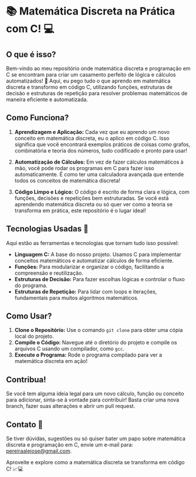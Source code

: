 # 📚 Matemática Discreta na Prática com C! 💻

## O que é isso?

Bem-vindo ao meu repositório onde matemática discreta e programação em C se encontram para criar um casamento perfeito de lógica e cálculos automatizados! 🎉 Aqui, eu pego tudo o que aprendo em matemática discreta e transformo em código C, utilizando funções, estruturas de decisão e estruturas de repetição para resolver problemas matemáticos de maneira eficiente e automatizada.

## Como Funciona?

1. **Aprendizagem e Aplicação:** Cada vez que eu aprendo um novo conceito em matemática discreta, eu o aplico em código C. Isso significa que você encontrará exemplos práticos de coisas como grafos, combinatória e teoria dos números, tudo codificado e pronto para usar!

2. **Automatização de Cálculos:** Em vez de fazer cálculos matemáticos à mão, você pode rodar os programas em C para fazer isso automaticamente. É como ter uma calculadora avançada que entende todos os conceitos de matemática discreta!

3. **Código Limpo e Lógico:** O código é escrito de forma clara e lógica, com funções, decisões e repetições bem estruturadas. Se você está aprendendo matemática discreta ou só quer ver como a teoria se transforma em prática, este repositório é o lugar ideal!

## Tecnologias Usadas 🚀

Aqui estão as ferramentas e tecnologias que tornam tudo isso possível:

- **Linguagem C:** A base do nosso projeto. Usamos C para implementar conceitos matemáticos e automatizar cálculos de forma eficiente.
- **Funções:** Para modularizar e organizar o código, facilitando a compreensão e reutilização.
- **Estruturas de Decisão:** Para fazer escolhas lógicas e controlar o fluxo do programa.
- **Estruturas de Repetição:** Para lidar com loops e iterações, fundamentais para muitos algoritmos matemáticos.

## Como Usar?

1. **Clone o Repositório:** Use o comando `git clone` para obter uma cópia local do projeto.
2. **Compile o Código:** Navegue até o diretório do projeto e compile os arquivos C usando um compilador, como `gcc`.
3. **Execute o Programa:** Rode o programa compilado para ver a matemática discreta em ação!

## Contribua!

Se você tem alguma ideia legal para um novo cálculo, função ou conceito para adicionar, sinta-se à vontade para contribuir! Basta criar uma nova branch, fazer suas alterações e abrir um pull request.

## Contato 📧

Se tiver dúvidas, sugestões ou só quiser bater um papo sobre matemática discreta e programação em C, envie um e-mail para: pereiraalejose@gmail.com.

Aproveite e explore como a matemática discreta se transforma em código C! 📈💻
